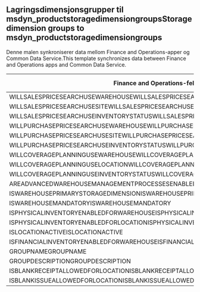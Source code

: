 ## <a name="storage-dimension-groups-to-msdyn_productstoragedimensiongroups"></a><span data-ttu-id="48eae-101">Lagringsdimensjonsgrupper til msdyn_productstoragedimensiongroups</span><span class="sxs-lookup"><span data-stu-id="48eae-101">Storage dimension groups to msdyn_productstoragedimensiongroups</span></span>

<span data-ttu-id="48eae-102">Denne malen synkroniserer data mellom Finance and Operations-apper og Common Data Service.</span><span class="sxs-lookup"><span data-stu-id="48eae-102">This template synchronizes data between Finance and Operations apps and Common Data Service.</span></span>

<span data-ttu-id="48eae-103">Finance and Operations-felt</span><span class="sxs-lookup"><span data-stu-id="48eae-103">Finance and Operations field</span></span> | <span data-ttu-id="48eae-104">Tilordningstype</span><span class="sxs-lookup"><span data-stu-id="48eae-104">Map type</span></span> | <span data-ttu-id="48eae-105">Annet Dynamics 365-felt</span><span class="sxs-lookup"><span data-stu-id="48eae-105">Other Dynamics 365 field</span></span> | <span data-ttu-id="48eae-106">Standardverdi</span><span class="sxs-lookup"><span data-stu-id="48eae-106">Default value</span></span>
---|---|---|---
<span data-ttu-id="48eae-107">WILLSALESPRICESEARCHUSEWAREHOUSE</span><span class="sxs-lookup"><span data-stu-id="48eae-107">WILLSALESPRICESEARCHUSEWAREHOUSE</span></span> | >< | <span data-ttu-id="48eae-108">msdyn_willsalespricesearchusewarehouse</span><span class="sxs-lookup"><span data-stu-id="48eae-108">msdyn_willsalespricesearchusewarehouse</span></span> | 
<span data-ttu-id="48eae-109">WILLSALESPRICESEARCHUSESITE</span><span class="sxs-lookup"><span data-stu-id="48eae-109">WILLSALESPRICESEARCHUSESITE</span></span> | >< | <span data-ttu-id="48eae-110">msdyn_willsalespricesearchusesite</span><span class="sxs-lookup"><span data-stu-id="48eae-110">msdyn_willsalespricesearchusesite</span></span> | 
<span data-ttu-id="48eae-111">WILLSALESPRICESEARCHUSEINVENTORYSTATUS</span><span class="sxs-lookup"><span data-stu-id="48eae-111">WILLSALESPRICESEARCHUSEINVENTORYSTATUS</span></span> | >< | <span data-ttu-id="48eae-112">msdyn_willsalespricesearchuseinventorystatus</span><span class="sxs-lookup"><span data-stu-id="48eae-112">msdyn_willsalespricesearchuseinventorystatus</span></span> | 
<span data-ttu-id="48eae-113">WILLPURCHASEPRICESEARCHUSEWAREHOUSE</span><span class="sxs-lookup"><span data-stu-id="48eae-113">WILLPURCHASEPRICESEARCHUSEWAREHOUSE</span></span> | >< | <span data-ttu-id="48eae-114">msdyn_willpurchasepricesearchusewarehouse</span><span class="sxs-lookup"><span data-stu-id="48eae-114">msdyn_willpurchasepricesearchusewarehouse</span></span> | 
<span data-ttu-id="48eae-115">WILLPURCHASEPRICESEARCHUSESITE</span><span class="sxs-lookup"><span data-stu-id="48eae-115">WILLPURCHASEPRICESEARCHUSESITE</span></span> | >< | <span data-ttu-id="48eae-116">msdyn_willpurchasepricesearchusesite</span><span class="sxs-lookup"><span data-stu-id="48eae-116">msdyn_willpurchasepricesearchusesite</span></span> | 
<span data-ttu-id="48eae-117">WILLPURCHASEPRICESEARCHUSEINVENTORYSTATUS</span><span class="sxs-lookup"><span data-stu-id="48eae-117">WILLPURCHASEPRICESEARCHUSEINVENTORYSTATUS</span></span> | >< | <span data-ttu-id="48eae-118">msdyn_willpurchpricesearchuseinventstatus</span><span class="sxs-lookup"><span data-stu-id="48eae-118">msdyn_willpurchpricesearchuseinventstatus</span></span> | 
<span data-ttu-id="48eae-119">WILLCOVERAGEPLANNINGUSEWAREHOUSE</span><span class="sxs-lookup"><span data-stu-id="48eae-119">WILLCOVERAGEPLANNINGUSEWAREHOUSE</span></span> | >< | <span data-ttu-id="48eae-120">msdyn_willcoverageplanusewarehouse</span><span class="sxs-lookup"><span data-stu-id="48eae-120">msdyn_willcoverageplanusewarehouse</span></span> | 
<span data-ttu-id="48eae-121">WILLCOVERAGEPLANNINGUSELOCATION</span><span class="sxs-lookup"><span data-stu-id="48eae-121">WILLCOVERAGEPLANNINGUSELOCATION</span></span> | >< | <span data-ttu-id="48eae-122">msdyn_iscoverageplanenabledforlocation</span><span class="sxs-lookup"><span data-stu-id="48eae-122">msdyn_iscoverageplanenabledforlocation</span></span> | 
<span data-ttu-id="48eae-123">WILLCOVERAGEPLANNINGUSEINVENTORYSTATUS</span><span class="sxs-lookup"><span data-stu-id="48eae-123">WILLCOVERAGEPLANNINGUSEINVENTORYSTATUS</span></span> | >< | <span data-ttu-id="48eae-124">msdyn_willcoverageplanuseinventorystatus</span><span class="sxs-lookup"><span data-stu-id="48eae-124">msdyn_willcoverageplanuseinventorystatus</span></span> | 
<span data-ttu-id="48eae-125">AREADVANCEDWAREHOUSEMANAGEMENTPROCESSESENABLED</span><span class="sxs-lookup"><span data-stu-id="48eae-125">AREADVANCEDWAREHOUSEMANAGEMENTPROCESSESENABLED</span></span> | >< | <span data-ttu-id="48eae-126">msdyn_areadvancedwmprocessesenabled</span><span class="sxs-lookup"><span data-stu-id="48eae-126">msdyn_areadvancedwmprocessesenabled</span></span> | 
<span data-ttu-id="48eae-127">ISWAREHOUSEPRIMARYSTORAGEDIMENSION</span><span class="sxs-lookup"><span data-stu-id="48eae-127">ISWAREHOUSEPRIMARYSTORAGEDIMENSION</span></span> | >< | <span data-ttu-id="48eae-128">msdyn_iswarehouseprimarystoragedimension</span><span class="sxs-lookup"><span data-stu-id="48eae-128">msdyn_iswarehouseprimarystoragedimension</span></span> | 
<span data-ttu-id="48eae-129">ISWAREHOUSEMANDATORY</span><span class="sxs-lookup"><span data-stu-id="48eae-129">ISWAREHOUSEMANDATORY</span></span> | >< | <span data-ttu-id="48eae-130">msdyn_iswarehousemandatory</span><span class="sxs-lookup"><span data-stu-id="48eae-130">msdyn_iswarehousemandatory</span></span> | 
<span data-ttu-id="48eae-131">ISPHYSICALINVENTORYENABLEDFORWAREHOUSE</span><span class="sxs-lookup"><span data-stu-id="48eae-131">ISPHYSICALINVENTORYENABLEDFORWAREHOUSE</span></span> | >< | <span data-ttu-id="48eae-132">msdyn_isphysicalinventoryenabledforwarehouse</span><span class="sxs-lookup"><span data-stu-id="48eae-132">msdyn_isphysicalinventoryenabledforwarehouse</span></span> | 
<span data-ttu-id="48eae-133">ISPHYSICALINVENTORYENABLEDFORLOCATION</span><span class="sxs-lookup"><span data-stu-id="48eae-133">ISPHYSICALINVENTORYENABLEDFORLOCATION</span></span> | >< | <span data-ttu-id="48eae-134">msdyn_isphysicalinventoryenabledforlocation</span><span class="sxs-lookup"><span data-stu-id="48eae-134">msdyn_isphysicalinventoryenabledforlocation</span></span> | 
<span data-ttu-id="48eae-135">ISLOCATIONACTIVE</span><span class="sxs-lookup"><span data-stu-id="48eae-135">ISLOCATIONACTIVE</span></span> | >< | <span data-ttu-id="48eae-136">msdyn_islocationactive</span><span class="sxs-lookup"><span data-stu-id="48eae-136">msdyn_islocationactive</span></span> | 
<span data-ttu-id="48eae-137">ISFINANCIALINVENTORYENABLEDFORWAREHOUSE</span><span class="sxs-lookup"><span data-stu-id="48eae-137">ISFINANCIALINVENTORYENABLEDFORWAREHOUSE</span></span> | >< | <span data-ttu-id="48eae-138">msdyn_isfinancialinventoryenabledforwarehouse</span><span class="sxs-lookup"><span data-stu-id="48eae-138">msdyn_isfinancialinventoryenabledforwarehouse</span></span> | 
<span data-ttu-id="48eae-139">GROUPNAME</span><span class="sxs-lookup"><span data-stu-id="48eae-139">GROUPNAME</span></span> | = | <span data-ttu-id="48eae-140">msdyn_groupname</span><span class="sxs-lookup"><span data-stu-id="48eae-140">msdyn_groupname</span></span> | 
<span data-ttu-id="48eae-141">GROUPDESCRIPTION</span><span class="sxs-lookup"><span data-stu-id="48eae-141">GROUPDESCRIPTION</span></span> | = | <span data-ttu-id="48eae-142">msdyn_groupdescription</span><span class="sxs-lookup"><span data-stu-id="48eae-142">msdyn_groupdescription</span></span> | 
<span data-ttu-id="48eae-143">ISBLANKRECEIPTALLOWEDFORLOCATION</span><span class="sxs-lookup"><span data-stu-id="48eae-143">ISBLANKRECEIPTALLOWEDFORLOCATION</span></span> | >< | <span data-ttu-id="48eae-144">msdyn_isblankreceiptallowedforlocation</span><span class="sxs-lookup"><span data-stu-id="48eae-144">msdyn_isblankreceiptallowedforlocation</span></span> | 
<span data-ttu-id="48eae-145">ISBLANKISSUEALLOWEDFORLOCATION</span><span class="sxs-lookup"><span data-stu-id="48eae-145">ISBLANKISSUEALLOWEDFORLOCATION</span></span> | >< | <span data-ttu-id="48eae-146">msdyn_isblankissueallowedforlocation</span><span class="sxs-lookup"><span data-stu-id="48eae-146">msdyn_isblankissueallowedforlocation</span></span> | 
